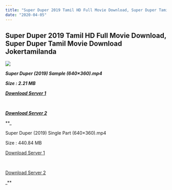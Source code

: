 ```yaml
---
title: "Super Duper 2019 Tamil HD Full Movie Download, Super Duper Tamil Movie Download Jokertamilanda"
date: "2020-04-05"
---
```


## Super Duper 2019 Tamil HD Full Movie Download, Super Duper Tamil Movie Download Jokertamilanda

![](https://images.moviebuff.com/d47b2a1d-3183-489f-926d-fff37c13ecbe?w=1000)

**_Super Duper (2019) Sample (640×360).mp4_**

**_Size : 2.21 MB_**

**_[Download Server 1](http://c1.wetransfer.vip/files/Tamil{b337cb003d07febca875724d018e20f8c1927a284fdd439ea607fcc650de5bb7}20Movies/Tamil{b337cb003d07febca875724d018e20f8c1927a284fdd439ea607fcc650de5bb7}202019{b337cb003d07febca875724d018e20f8c1927a284fdd439ea607fcc650de5bb7}20Movies/{b337cb003d07febca875724d018e20f8c1927a284fdd439ea607fcc650de5bb7}20Super{b337cb003d07febca875724d018e20f8c1927a284fdd439ea607fcc650de5bb7}20Duper{b337cb003d07febca875724d018e20f8c1927a284fdd439ea607fcc650de5bb7}20(2019)/{b337cb003d07febca875724d018e20f8c1927a284fdd439ea607fcc650de5bb7}20Super{b337cb003d07febca875724d018e20f8c1927a284fdd439ea607fcc650de5bb7}20Duper{b337cb003d07febca875724d018e20f8c1927a284fdd439ea607fcc650de5bb7}20(2019){b337cb003d07febca875724d018e20f8c1927a284fdd439ea607fcc650de5bb7}20Proper{b337cb003d07febca875724d018e20f8c1927a284fdd439ea607fcc650de5bb7}20HDRip/Super{b337cb003d07febca875724d018e20f8c1927a284fdd439ea607fcc650de5bb7}20Duper{b337cb003d07febca875724d018e20f8c1927a284fdd439ea607fcc650de5bb7}20(2019){b337cb003d07febca875724d018e20f8c1927a284fdd439ea607fcc650de5bb7}20Sample{b337cb003d07febca875724d018e20f8c1927a284fdd439ea607fcc650de5bb7}20(640x360).mp4)_**

**_[  
](http://c1.wetransfer.vip/files/Tamil{b337cb003d07febca875724d018e20f8c1927a284fdd439ea607fcc650de5bb7}20Movies/Tamil{b337cb003d07febca875724d018e20f8c1927a284fdd439ea607fcc650de5bb7}202019{b337cb003d07febca875724d018e20f8c1927a284fdd439ea607fcc650de5bb7}20Movies/{b337cb003d07febca875724d018e20f8c1927a284fdd439ea607fcc650de5bb7}20Super{b337cb003d07febca875724d018e20f8c1927a284fdd439ea607fcc650de5bb7}20Duper{b337cb003d07febca875724d018e20f8c1927a284fdd439ea607fcc650de5bb7}20(2019)/{b337cb003d07febca875724d018e20f8c1927a284fdd439ea607fcc650de5bb7}20Super{b337cb003d07febca875724d018e20f8c1927a284fdd439ea607fcc650de5bb7}20Duper{b337cb003d07febca875724d018e20f8c1927a284fdd439ea607fcc650de5bb7}20(2019){b337cb003d07febca875724d018e20f8c1927a284fdd439ea607fcc650de5bb7}20Proper{b337cb003d07febca875724d018e20f8c1927a284fdd439ea607fcc650de5bb7}20HDRip/Super{b337cb003d07febca875724d018e20f8c1927a284fdd439ea607fcc650de5bb7}20Duper{b337cb003d07febca875724d018e20f8c1927a284fdd439ea607fcc650de5bb7}20(2019){b337cb003d07febca875724d018e20f8c1927a284fdd439ea607fcc650de5bb7}20Sample{b337cb003d07febca875724d018e20f8c1927a284fdd439ea607fcc650de5bb7}20(640x360).mp4)_**

**_[Download Server 2](http://c1.wetransfer.vip/files/Tamil{b337cb003d07febca875724d018e20f8c1927a284fdd439ea607fcc650de5bb7}20Movies/Tamil{b337cb003d07febca875724d018e20f8c1927a284fdd439ea607fcc650de5bb7}202019{b337cb003d07febca875724d018e20f8c1927a284fdd439ea607fcc650de5bb7}20Movies/{b337cb003d07febca875724d018e20f8c1927a284fdd439ea607fcc650de5bb7}20Super{b337cb003d07febca875724d018e20f8c1927a284fdd439ea607fcc650de5bb7}20Duper{b337cb003d07febca875724d018e20f8c1927a284fdd439ea607fcc650de5bb7}20(2019)/{b337cb003d07febca875724d018e20f8c1927a284fdd439ea607fcc650de5bb7}20Super{b337cb003d07febca875724d018e20f8c1927a284fdd439ea607fcc650de5bb7}20Duper{b337cb003d07febca875724d018e20f8c1927a284fdd439ea607fcc650de5bb7}20(2019){b337cb003d07febca875724d018e20f8c1927a284fdd439ea607fcc650de5bb7}20Proper{b337cb003d07febca875724d018e20f8c1927a284fdd439ea607fcc650de5bb7}20HDRip/Super{b337cb003d07febca875724d018e20f8c1927a284fdd439ea607fcc650de5bb7}20Duper{b337cb003d07febca875724d018e20f8c1927a284fdd439ea607fcc650de5bb7}20(2019){b337cb003d07febca875724d018e20f8c1927a284fdd439ea607fcc650de5bb7}20Sample{b337cb003d07febca875724d018e20f8c1927a284fdd439ea607fcc650de5bb7}20(640x360).mp4)_**

**_

Super Duper (2019) Single Part (640×360).mp4

Size : 440.84 MB

[Download Server 1](http://b3.wetransfer.vip//files/Super{b337cb003d07febca875724d018e20f8c1927a284fdd439ea607fcc650de5bb7}20Duper{b337cb003d07febca875724d018e20f8c1927a284fdd439ea607fcc650de5bb7}20(2019).mp4)

[  
](http://b3.wetransfer.vip//files/Super{b337cb003d07febca875724d018e20f8c1927a284fdd439ea607fcc650de5bb7}20Duper{b337cb003d07febca875724d018e20f8c1927a284fdd439ea607fcc650de5bb7}20(2019).mp4)

[Download Server 2](http://b3.wetransfer.vip//files/Super{b337cb003d07febca875724d018e20f8c1927a284fdd439ea607fcc650de5bb7}20Duper{b337cb003d07febca875724d018e20f8c1927a284fdd439ea607fcc650de5bb7}20(2019).mp4)

_**
